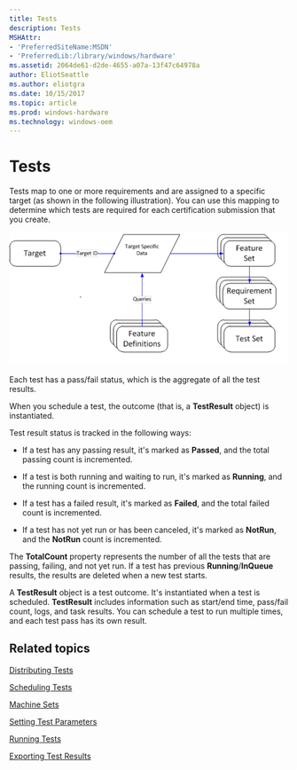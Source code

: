 ```yaml
---
title: Tests
description: Tests
MSHAttr:
- 'PreferredSiteName:MSDN'
- 'PreferredLib:/library/windows/hardware'
ms.assetid: 2064de61-d2de-4655-a07a-13f47c64978a
author: EliotSeattle
ms.author: eliotgra
ms.date: 10/15/2017
ms.topic: article
ms.prod: windows-hardware
ms.technology: windows-oem
---
```


# Tests


Tests map to one or more requirements and are assigned to a specific target (as shown in the following illustration). You can use this mapping to determine which tests are required for each certification submission that you create.

![targetid](images/hck-win8-om-targetid.png)

Each test has a pass/fail status, which is the aggregate of all the test results.

When you schedule a test, the outcome (that is, a **TestResult** object) is instantiated.

Test result status is tracked in the following ways:

-   If a test has any passing result, it's marked as **Passed**, and the total passing count is incremented.

-   If a test is both running and waiting to run, it's marked as **Running**, and the running count is incremented.

-   If a test has a failed result, it's marked as **Failed**, and the total failed count is incremented.

-   If a test has not yet run or has been canceled, it's marked as **NotRun**, and the **NotRun** count is incremented.

The **TotalCount** property represents the number of all the tests that are passing, failing, and not yet run. If a test has previous **Running**/**InQueue** results, the results are deleted when a new test starts.

A **TestResult** object is a test outcome. It's instantiated when a test is scheduled. **TestResult** includes information such as start/end time, pass/fail count, logs, and task results. You can schedule a test to run multiple times, and each test pass has its own result.

## <span id="related_topics"></span>Related topics


[Distributing Tests](distributing-tests.md)

[Scheduling Tests](scheduling-tests.md)

[Machine Sets](machine-sets.md)

[Setting Test Parameters](setting-test-parameters.md)

[Running Tests](running-tests.md)

[Exporting Test Results](exporting-test-results.md)

 

 







